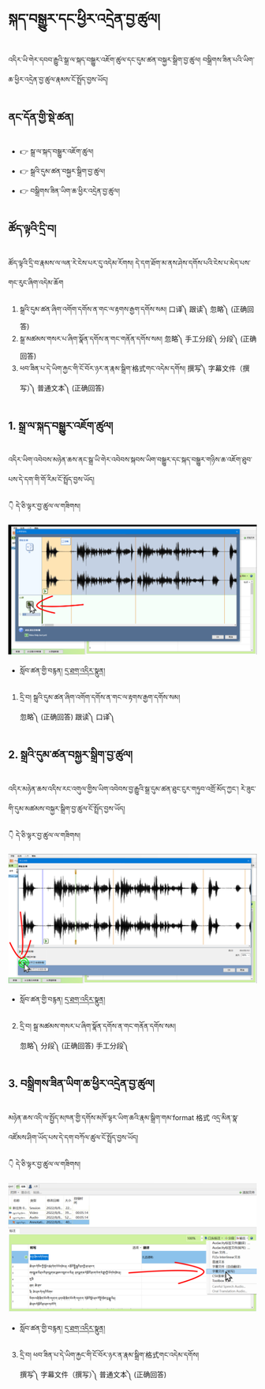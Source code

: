 # སྐད་བསྒྱུར་དང་ཕྱིར་འདྲེན་བྱ་ཚུལ།

འདིར་ཡི་གེར་དབབ་རྒྱུའི་སྒྲ་ལ་སྐད་བསྒྱུར་འཇོག་ཚུལ་དང་དུམ་ཚན་བསྐྱར་སྒྲིག་བྱ་ཚུལ། བསྒྲིགས་ཟིན་པའི་ཡིག་ཆ་ཕྱིར་འདྲེན་བྱ་ཚུལ་རྣམས་ངོ་སྤྲོད་བྱས་ཡོད།
## ནང་དོན་གྱི་སྡེ་ཚན།

- 👉 སྒྲ་ལ་སྐད་བསྒྱུར་འཇོག་ཚུལ།
- 👉 སྒྲའི་དུམ་ཚན་བསྐྱར་སྒྲིག་བྱ་ཚུལ།
- 👉 བསྒྲིགས་ཟིན་ཡིག་ཆ་ཕྱིར་འདྲེན་བྱ་ཚུལ།

## ཚོད་ལྟའི་དྲི་བ།

ཚོད་ལྟའི་དྲི་བ་རྣམས་ལ་ལན་རེ་ངེས་པར་དུ་འདེམ་རོགས། དེ་དག་ཐོག་མ་ནས་ཤེས་དགོས་པའི་ངེས་པ་མེད་པས་གང་རུང་ཞིག་འདེམ་ཆོག

1. སྒྲའི་དུམ་ཚན་ཞིག་འགོག་དགོས་ན་གང་ལ་རྟགས་རྒྱག་དགོས་སམ། 口译༽ 跟读༽ 忽略༽ (正确回答)
2. སྒྲ་མཚམས་གསར་པ་ཞིག་སྣོན་དགོས་ན་གང་གནོན་དགོས་སམ། 忽略༽ 手工分段༽ 分段༽ (正确回答)
3. ཕབ་ཟིན་པ་དེ་ཡིག་རྐྱང་གི་ངོ་བོར་ཉར་ན་རྣམ་སྒྲིག་格式གང་འདེམ་དགོས། 撰写༽ 字幕文件（撰写）༽ 普通文本༽ (正确回答)

## 1. སྒྲ་ལ་སྐད་བསྒྱུར་འཇོག་ཚུལ།

འདིར་ཡིག་འབེབས་མཉེན་ཆས་ནང་སྒྲ་ཡི་གེར་འབེབས་སྐབས་ཡིག་བསྒྱུར་དང་སྐད་བསྒྱུར་གཉིས་ཆ་འཇོག་ཐུབ་པས་དེ་དག་གི་གོ་རིམ་ངོ་སྤྲོད་བྱས་ཡོད།

👇 དེ་ཅི་ལྟར་བྱ་ཚུལ་ལ་གཟིགས།

![800](images/000001.png)


- སློབ་ཚན་གྱི་བརྙན། [དྲ་ཐག་འདིར་སྣུན།](https://drive.google.com/file/d/15MM6FmKtJSL7rBO73t36oWIHHQon3U-U/view?usp=sharing)


1. དྲི་བ། སྒྲའི་དུམ་ཚན་ཞིག་འགོག་དགོས་ན་གང་ལ་རྟགས་རྒྱག་དགོས་སམ།  
忽略༽ (正确回答)  跟读༽ 口译༽

## 2. སྒྲའི་དུམ་ཚན་བསྐྱར་སྒྲིག་བྱ་ཚུལ།

འདིར་མཉེན་ཆས་འདིས་རང་འགུལ་གྱིས་ཡིག་འབེབས་བྱ་རྒྱུའི་སྒྲ་དུམ་ཚན་ཐུང་ངུར་གཏུབ་འགྲོ་མོད་ཀྱང་། རེ་ཟུང་གི་དུམ་མཚམས་བསྐྱར་སྒྲིག་བྱ་ཚུལ་ངོ་སྤྲོད་བྱས་ཡོད།

👇 དེ་ཅི་ལྟར་བྱ་ཚུལ་ལ་གཟིགས།

![800](images/000002.png)


- སློབ་ཚན་གྱི་བརྙན། [དྲ་ཐག་འདིར་སྣུན།](https://drive.google.com/file/d/12RNbUNATJhVWsPdv1LZiFloGeSpInV88/view?usp=sharing)


2. དྲི་བ། སྒྲ་མཚམས་གསར་པ་ཞིག་སྣོན་དགོས་ན་གང་གནོན་དགོས་སམ།  
忽略༽ 分段༽ (正确回答) 手工分段༽ 

## 3. བསྒྲིགས་ཟིན་ཡིག་ཆ་ཕྱིར་འདྲེན་བྱ་ཚུལ།

མཉེན་ཆས་འདི་ལ་སྤྱོད་མཁན་གྱི་དགོས་མཁོ་ལྟར་ཡིག་ཆའི་རྣམ་སྒྲིག་གམ་format 格式 འདྲ་མིན་སྣ་འཛོམས་ཤིག་ཡོད་པས་དེ་དག་བཀོལ་ཚུལ་ངོ་སྤྲོད་བྱས་ཡོད།

👇 དེ་ཅི་ལྟར་བྱ་ཚུལ་ལ་གཟིགས།

![800](images/000003.png)
 

- སློབ་ཚན་གྱི་བརྙན། [དྲ་ཐག་འདིར་སྣུན།](https://drive.google.com/file/d/1hSxU1Z5zHWy-xSjvQoPPf6X-Ug6CO_OV/view?usp=sharing)


3. དྲི་བ། ཕབ་ཟིན་པ་དེ་ཡིག་རྐྱང་གི་ངོ་བོར་ཉར་ན་རྣམ་སྒྲིག་格式གང་འདེམ་དགོས།  
撰写༽ 字幕文件（撰写）༽ 普通文本༽ (正确回答)